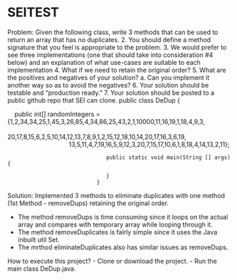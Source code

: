 # SEITEST
Problem:
  Given the following class, write 3 methods that can be used to return an array that has no
duplicates.
2. You should define a method signature that you feel is appropriate to the problem.
3. We would prefer to see three implementations (one that should take into consideration #4
below) and an explanation of what use-cases are suitable to each implementation
4. What if we need to retain the original order?
5. What are the positives and negatives of your solution?
a. Can you implement it another way so as to avoid the negatives?
6. Your solution should be testable and “production ready.”
7. Your solution should be posted to a public github repo that SEI can clone.
public class DeDup {

    public int[] randomIntegers = {1,2,34,34,25,1,45,3,26,85,4,34,86,25,43,2,1,10000,11,16,19,1,18,4,9,3,
                                   20,17,8,15,6,2,5,10,14,12,13,7,8,9,1,2,15,12,18,10,14,20,17,16,3,6,19,
                                   13,5,11,4,7,19,16,5,9,12,3,20,7,15,17,10,6,1,8,18,4,14,13,2,11};
                                   
                                   public static void main(String [] args) {
                                   
                                   }
                                }

Solution: 
  Implemented 3 methods to eliminate duplicates with one method (1st Method - removeDups) retaining the original order.
  
  - The method removeDups is time consuming since it loops on the actual array and compares with temporary array while looping through it.
  - The method removeDuplicates is fairly simple since it uses the Java inbuilt util Set.
  - The mrthod eliminateDuplicates also has similar issues as removeDups.
  
  
  How to execute this project?
    - Clone or download the project.
    - Run the main class DeDup.java.
    
  
